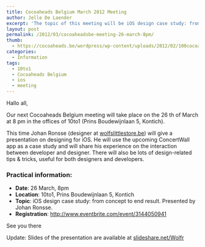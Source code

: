 ```yaml
---
title: Cocoaheads Belgium March 2012 Meeting
author: Jelle De Laender
excerpt: 'The topic of this meeting will be iOS design case study: from concept to end result by Johan Ronsse (designer at <a href="http://www.wolfslittlestore.be">wolfslittlestore.be</a>) '
layout: post
permalink: /2012/03/cocoaheadsbe-meeting-26-march-8pm/
thumb:
  - https://cocoaheads.be/wordpress/wp-content/uploads/2012/02/100cocoaheads-logo-web.png
categories:
  - Information
tags:
  - 10to1
  - Cocoaheads Belgium
  - ios
  - meeting
---
```

Hallo all,

Our next Cocoaheads Belgium meeting will take place on the 26 th of March at 8 pm in the offices of 10to1 (Prins Boudewijnlaan 5, Kontich).

This time Johan Ronsse (designer at [wolfslittlestore.be][1]) will give a presentation on designing for iOS. He will use the upcoming ConcertWall app as a case study and will share his experience on the interaction between developer and designer. There will also be lots of design-related tips & tricks, useful for both designers and developers.

### Practical information:

  * **Date**: 26 March, 8pm
  * **Location**: 10to1, Prins Boudewijnlaan 5, Kontich
  * **Topic**: iOS design case study: from concept to end result. Presented by Johan Ronsse.
  * **Registration**: <http://www.eventbrite.com/event/3144050941>

See you there

Update: Slides of the presentation are available at <a title="slideshare.net/Wolfr" href="http://www.slideshare.net/Wolfr/ios-design-a-case-study" target="_blank">slideshare.net/Wolfr</a>

 [1]: http://www.wolfslittlestore.be